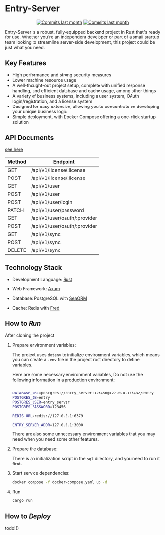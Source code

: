 # Entry-Server

<p align="center">
  <a href="./README.md"><img alt="Commits last month" src="https://img.shields.io/badge/English-d9d9d9"></a>
  <a href="./README_CN.md"><img alt="Commits last month" src="https://img.shields.io/badge/简体中文-d9d9d9"></a>
</p>

Entry-Server is a robust, fully-equipped backend project in Rust that's ready for use. Whether you're an independent developer or part of a small startup team looking to streamline server-side development, this project could be just what you need.

## **Key Features**

- High performance and strong security measures
- Lower machine resource usage
- A well-thought-out project setup, complete with unified response handling, and efficient database and cache usage, among other things
- A variety of business systems, including a user system, OAuth login/registration, and a license system
- Designed for easy extension, allowing you to concentrate on developing your unique business logic
- Simple deployment, with Docker Compose offering a one-click startup solution

## **API Documents**

[see here](tests/README.md)

| Method | Endpoint                     |
---------|-------------------------------
| GET    | /api/v1/license/:license     |
| POST   | /api/v1/license/:license     |
| GET    | /api/v1/user                 |
| POST   | /api/v1/user                 |
| POST   | /api/v1/user/login           |
| PATCH  | /api/v1/user/password        |
| GET    | /api/v1/user/oauth/:provider |
| POST   | /api/v1/user/oauth/:provider |
| GET    | /api/v1/sync                 |
| POST   | /api/v1/sync                 |
| DELETE | /api/v1/sync                 |

## **Technology Stack**

- Development Language: [Rust](https://www.rust-lang.org/)

- Web Framework: [Axum](https://github.com/tokio-rs/axum)

- Database: PostgreSQL with [SeaORM](https://github.com/SeaQL/sea-orm)

- Cache: Redis with [Fred](https://github.com/aembke/fred.rs)


## How to *Run*

After cloning the project

1. Prepare environment variables:

    The project uses `dotenv` to initialize environment variables, which means you can create a `.env` file in the project root directory to define variables.

    Here are some necessary environment variables, Do not use the following information in a production environment:

    ```bash

    DATABASE_URL=postgres://entry_server:123456@127.0.0.1:5432/entry
    POSTGRES_DB=entry
    POSTGRES_USER=entry_server
    POSTGRES_PASSWORD=123456

    REDIS_URL=redis://127.0.0.1:6379

    ENTRY_SERVER_ADDR=127.0.0.1:3000

    ```

    There are also some unnecessary environment variables that you may need when you need some other features.

2. Prepare the database:
    
    There is an initialization script in the `sql` directory, and you need to run it first.
    
3. Start service dependencies:
    
    ```bash
    docker compose -f docker-compose.yaml up -d
    
    ```
    
4. Run
    
    ```bash
    cargo run
    
    ```

## How to *Deploy*

todo!()